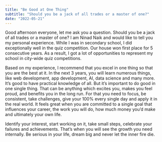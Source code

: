 ```yaml
---
title: "Be Good at One Thing"
subtitle: "Should you be a jack of all trades or a master of one?"
date: "2022-05-21"
---
```


Good afternoon everyone, let me ask you a question. Should you be a jack of all trades or a master of one? I am Ninad Naik and would like to tell you my personal experience. While I was in secondary school, I did exceptionally well in the quiz competition. Our house won first place for 5 consecutive years. As a result, I got a lot of opportunities to represent my school in city-wide quiz competitions.

Based on my experience, I recommend that you excel in one thing so that you are the best at it. In the next 3 years, you will learn numerous things, like web development, app development, AI, data science and many more. It’s good to have practical knowledge of all. But it’s important to do good in one single thing. That can be anything which excites you, makes you feel proud, and benefits you in the long run. For that you need to focus, be consistent, take challenges, give your 100% every single day and apply it in the real world. It feels great when you are committed to a single goal that influences your career, the work you will do, how much money you’d make and ultimately your own life.

Identify your interest, start working on it, take small steps, celebrate your failures and achievements. That’s when you will see the growth you need internally. Be serious in your life, dream big and never let the inner fire die.